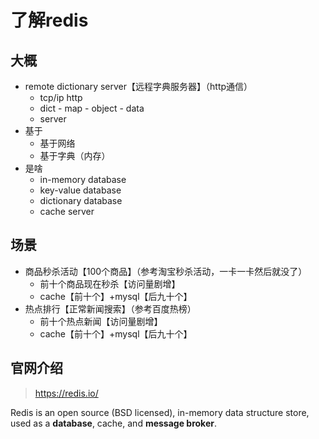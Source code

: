 # 了解redis

## 大概

- remote dictionary server【远程字典服务器】（http通信）
  - tcp/ip http
  - dict - map - object - data
  - server
- 基于
  - 基于网络
  - 基于字典（内存）
- 是啥
  - in-memory database
  - key-value database
  - dictionary database
  - cache server


## 场景

- 商品秒杀活动【100个商品】（参考淘宝秒杀活动，一卡一卡然后就没了）
  - 前十个商品现在秒杀【访问量剧增】
  - cache【前十个】+mysql【后九十个】
- 热点排行【正常新闻搜索】（参考百度热榜）
  - 前十个热点新闻【访问量剧增】
  - cache【前十个】+mysql【后九十个】

## 官网介绍

> https://redis.io/

Redis is an open source (BSD licensed), in-memory data structure store, used as a **database**, cache, and **message broker**. 

